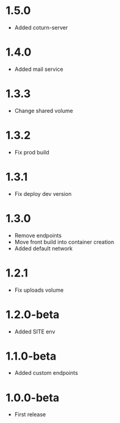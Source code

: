 1.5.0
=================================
- Added coturn-server

1.4.0
=================================
- Added mail service

1.3.3
=================================
- Change shared volume

1.3.2
=================================
- Fix prod build

1.3.1
=================================
- Fix deploy dev version

1.3.0
=================================
- Remove endpoints
- Move front build into container creation
- Added default network

1.2.1
=================================
- Fix uploads volume

1.2.0-beta
=================================
- Added SITE env

1.1.0-beta
=================================
- Added custom endpoints

1.0.0-beta
=================================
- First release
